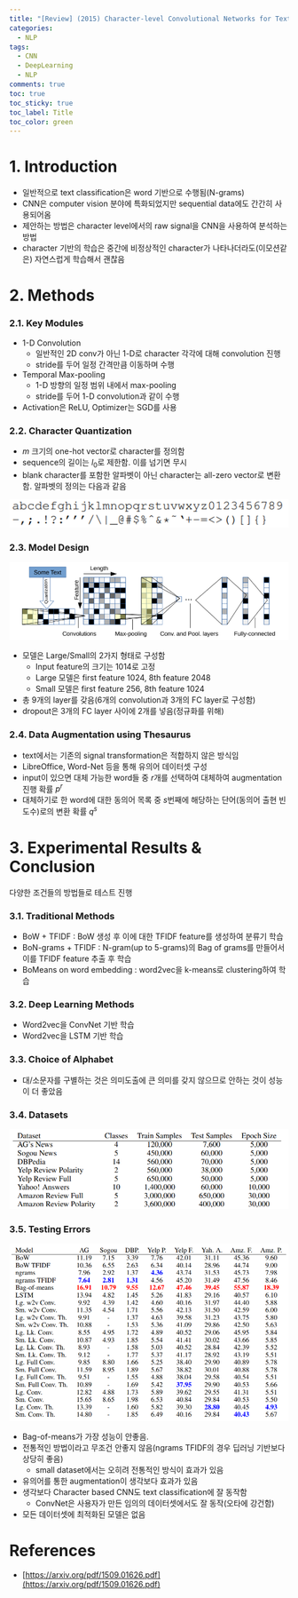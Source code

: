 ```yaml
---
title: "[Review] (2015) Character-level Convolutional Networks for Text Classification"
categories:
  - NLP
tags:
  - CNN
  - DeepLearning
  - NLP
comments: true
toc: true
toc_sticky: true
toc_label: Title
toc_color: green
---
```


# 1. Introduction

- 일반적으로 text classification은 word 기반으로 수행됨(N-grams)
- CNN은 computer vision 분야에 특화되었지만 sequential data에도 간간히 사용되어옴
- 제안하는 방법은 character level에서의 raw signal을 CNN을 사용하여 분석하는 방법
- character 기반의 학습은 중간에 비정상적인 character가 나타나더라도(이모션같은) 자연스럽게 학습해서 괜찮음

# 2. Methods

### 2.1. Key Modules

- 1-D Convolution
    - 일반적인 2D conv가 아닌 1-D로 character 각각에 대해 convolution 진행
    - stride를 두어 일정 간격만큼 이동하며 수행
- Temporal Max-pooling
    - 1-D 방향의 일정 범위 내에서 max-pooling
    - stride를 두어 1-D convolution과 같이 수행
- Activation은 ReLU, Optimizer는 SGD를 사용

### 2.2. Character Quantization

- $m$ 크기의 one-hot vector로 character를 정의함
- sequence의 길이는 $l_0$로 제한함. 이를 넘기면 무시
- blank character를 포함한 알파벳이 아닌 character는 all-zero vector로 변환함. 알파벳의 정의는 다음과 같음

![image](/assets/imgs/paper/2015-cnn-nlp2/00.png)

### 2.3. Model Design

![image](/assets/imgs/paper/2015-cnn-nlp2/01.png)

- 모델은 Large/Small의 2가지 형태로 구성함
    - Input feature의 크기는 1014로 고정
    - Large 모델은 first feature 1024, 8th feature 2048
    - Small 모델은 first feature 256, 8th feature 1024
- 총 9개의 layer를 갖음(6개의 convolution과 3개의 FC layer로 구성함)
- dropout은 3개의 FC layer 사이에 2개를 넣음(정규화를 위해)

### 2.4. Data Augmentation using Thesaurus

- text에서는 기존의 signal transformation은 적합하지 않은 방식임
- LibreOffice, Word-Net 등을 통해 유의어 데이터셋 구성
- input이 있으면 대체 가능한 word들 중 $r$개를 선택하여 대체하여 augmentation 진행 확률 $p^r$
- 대체하기로 한 word에 대한 동의어 목록 중 $s$번째에 해당하는 단어(동의어 출현 빈도수)로의 변환 확률 $q^s$

# 3. Experimental Results & Conclusion

다양한 조건들의 방법들로 테스트 진행

### 3.1. Traditional Methods

- BoW + TFIDF : BoW 생성 후 이에 대한 TFIDF feature를 생성하여 분류기 학습
- BoN-grams + TFIDF : N-gram(up to 5-grams)의 Bag of grams를 만들어서 이를 TFIDF feature 추출 후 학습
- BoMeans on word embedding : word2vec을 k-means로 clustering하여 학습

### 3.2. Deep Learning Methods

- Word2vec을 ConvNet 기반 학습
- Word2vec을 LSTM 기반 학습

### 3.3. Choice of Alphabet

- 대/소문자를 구별하는 것은 의미도출에 큰 의미를 갖지 않으므로 안하는 것이 성능이 더 좋았음

### 3.4. Datasets

![image](/assets/imgs/paper/2015-cnn-nlp2/02.png)

### 3.5. Testing Errors

![image](/assets/imgs/paper/2015-cnn-nlp2/03.png)

- Bag-of-means가 가장 성능이 안좋음.
- 전통적인 방법이라고 무조건 안좋지 않음(ngrams TFIDF의 경우 딥러닝 기반보다 상당히 좋음)
    - small dataset에서는 오히려 전통적인 방식이 효과가 있음
- 유의어를 통한 augmentation이 생각보다 효과가 있음
- 생각보다 Character based CNN도 text classification에 잘 동작함
    - ConvNet은 사용자가 만든 임의의 데이터셋에서도 잘 동작(오타에 강건함)
- 모든 데이터셋에 최적화된 모델은 없음



# References

- [https://arxiv.org/pdf/1509.01626.pdf](https://arxiv.org/pdf/1509.01626.pdf)